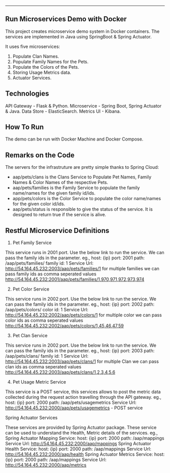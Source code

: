 -----------------------------------------
Run Microservices Demo with Docker 
-----------------------------------------
	
This project creates microservice demo system in Docker containers. The services are implemented in Java using SpringBoot & Spring Actuator.

It uses five microservices:

1. Populate Clan Names. 
2. Populate Family Names for the Pets.
3. Populate the Colors of the Pets.
4. Storing Usage Metrics data.
5. Actuator Services.

Technologies
--------------
API Gateway - Flask & Python.
Microservice  -	Spring Boot, Spring Actuator & Java.
Data Store - ElasticSearch.
Metrics UI	- Kibana.

How To Run
---------------
The demo can be run with Docker Machine and Docker Compose.

Remarks on the Code
--------------------
The servers for the infrastruture are pretty simple thanks to Spring Cloud:

 - aap/pets/clans is the Clans Service to Populate Pet Names, Family Names & Color Names of the respective Pets. 
 - aap/pets/families is the Family Service to populate the family name/names for the given family id/ids. 
 - app/pets/colors is the Color Service to populate the color name/names for the given color id/ids.
 - aap/pets/status is responsible to give the status of the service. It is designed to return true if the service is alive. 


 Restful Microservice Definitions
 ---------------------------------
 
 1. Pet Family Service 
 
 This service runs in 2001 port. Use the below link to run the service. We can pass the family ids in the parameter.
  eg.,
      host: {ip}
	  port: 2001
	  path: /aap/pets/families/
	  family id: 1
	  Service Url: http://54.164.45.232:2003/aap/pets/families/1
	     for multiple families we can pass family ids as comma seperated values
	        http://54.164.45.232:2001/aap/pets/families/1,970,971,972,973,974


2. Pet Color Service

This service runs in 2002 port. Use the below link to run the service. We can pass the family ids in the parameter.
  eg.,
      host: {ip}
	  port: 2002
	  path: /aap/pets/colors/
	  color id: 1
	  Service Url: http://54.164.45.232:2002/aap/pets/colors/1
	     for multiple color we can pass color ids as comma seperated values
	        http://54.164.45.232:2002/aap/pets/colors/1,45,46,47,59


3. Pet Clan Service

This service runs in 2002 port. Use the below link to run the service. We can pass the family ids in the parameter.
  eg.,
      host: {ip}
	  port: 2003
	  path: /aap/pets/clans/
	  family id: 1
	  Service Url: http://54.164.45.232:2003/aap/pets/clans/1
	     for multiple Clan we can pass clan ids as comma seperated values
	        http://54.164.45.232:2003/aap/pets/clans/1,2,3,4,5,6 


4. Pet Usage Metric Service

This service is a POST service, this services allows to post the metric data collected during the request action travelling through the API gateway.
     eg.,
      host: {ip}
	  port: 2000
	  path: /aap/pets/usagemetrics
		Service Url: http://54.164.45.232:2000/aap/pets/usagemetrics - POST service 
		
		
Spring Actuator Services

These services are provided by Spring Actuator package. These service can be used to understand the Health, Metric details of the services.
eg., 
	Spring Actuator Mapping Service:
		host: {ip}
		port: 2000
		path: /aap/mappings
		Service Url: http://54.164.45.232:2000/aap/mappings
	Spring Actuator Health Service:
		host: {ip}
		port: 2000
		path: /aap/mappings
		Service Url: http://54.164.45.232:2000/aap/health
	Spring Actuator Metrics Service:
		host: {ip}
		port: 2000
		path: /aap/mappings
		Service Url: http://54.164.45.232:2000/aap/metrics
